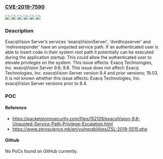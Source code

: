 ### [CVE-2019-7590](https://cve.mitre.org/cgi-bin/cvename.cgi?name=CVE-2019-7590)
![](https://img.shields.io/static/v1?label=Product&message=exacqVision%20Server&color=blue)
![](https://img.shields.io/static/v1?label=Version&message=&color=brightgreen)
![](https://img.shields.io/static/v1?label=Version&message=9.6%20&color=brightgreen)
![](https://img.shields.io/static/v1?label=Version&message=9.8%20&color=brightgreen)
![](https://img.shields.io/static/v1?label=Vulnerability&message=CWE-428%20Unquoted%20Search%20Path%20or%20Element&color=brightgreen)
![](https://img.shields.io/static/v1?label=Vulnerability&message=The%20exacqVision%20Server%20unquoted%20service%20path%20privilege%20escalation%20vulnerability%20is%20possible%20in%20the%20Windows%20operating%20system.&color=brightgreen)

### Description

ExacqVision Server’s services 'exacqVisionServer', 'dvrdhcpserver' and 'mdnsresponder' have an unquoted service path. If an authenticated user is able to insert code in their system root path it potentially can be executed during the application startup. This could allow the authenticated user to elevate privileges on the system. This issue affects: Exacq Technologies, Inc. exacqVision Server 9.6; 9.8. This issue does not affect: Exacq Technologies, Inc. exacqVision Server version 9.4 and prior versions; 19.03. It is not known whether this issue affects: Exacq Technologies, Inc. exacqVision Server versions prior to 8.4.

### POC

#### Reference
- https://packetstormsecurity.com/files/152128/exacqVision-9.8-Unquoted-Service-Path-Privilege-Escalation.html
- https://www.zeroscience.mk/en/vulnerabilities/ZSL-2019-5515.php

#### Github
No PoCs found on GitHub currently.

